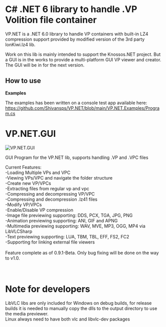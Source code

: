 C# .NET 6 library to handle .VP Volition file container
=======================
VP.NET is a .NET 6.0 library to handle VP containers with built-in 
LZ4 compression support provided by modified version of the 3rd party IonKiwi.lz4 lib.

Work on this lib is mainly intended to support the Knossos.NET project. But a GUI is in the works 
to provide a multi-platform GUI VP viewer and creator. The GUI will be in for the next version.

How to use
----------------------------
**Examples**

The examples has been written on a console test app available here:<br />
https://github.com/Shivansps/VP.NET/blob/main/VP.NET.Examples/Program.cs

VP.NET.GUI
=======================
![VP.NET.GUI](https://i.imgur.com/TTgdFiJ.png)

GUI Program for the VP.NET lib, supports handling .VP and .VPC files


Current Features:<br />
-Loading Multiple VPs and VPC<br />
-Viewing VPs/VPC and navigate the folder structure<br />
-Create new VP/VPCs<br />
-Extracting files from regular vp and vpc<br />
-Compressing and decompressing VP/VPC<br />
-Compressing and decompression .lz41 files<br />
-Modify VP/VPCs<br />
-Enable/Disable VP compression<br />
-Image file previewing supporting: DDS, PCX, TGA, JPG, PNG<br />
-Animation previewing supporting: ANI, GIF and APNG<br />
-Multimedia previewing supporting: WAV, MVE, MP3, OGG, MP4 via LibVLCSharp<br />
-Text previewing supporting: LUA, TBM, TBL, EFF, FS2, FC2<br />
-Supporting for linking external file viewers<br />
<br />
Feature complete as of 0.9.1-Beta. Only bug fixing will be done on the way to v1.0.<br />
<br />
<br />

Note for developers
=======================
LibVLC libs are only included for Windows on debug builds, for release builds it is needed to manually copy the dlls to the output directory to use the media previewer.<br />
Linux always need to have both vlc and libvlc-dev packages<br />
